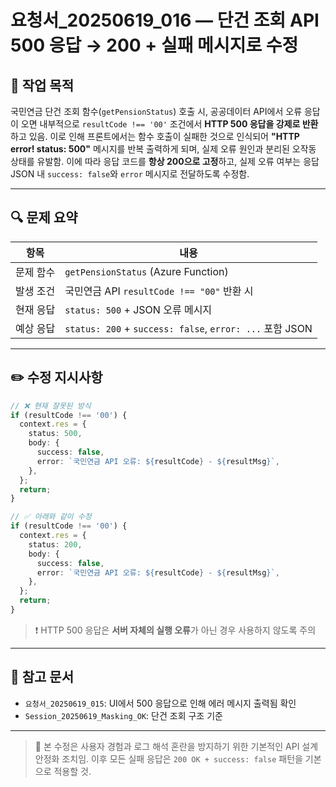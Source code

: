 # 요청서\_20250619\_016 — 단건 조회 API 500 응답 → 200 + 실패 메시지로 수정

## 🧾 작업 목적

국민연금 단건 조회 함수(`getPensionStatus`) 호출 시, 공공데이터 API에서 오류 응답이 오면 내부적으로 `resultCode !== '00'` 조건에서 **HTTP 500 응답을 강제로 반환**하고 있음. 이로 인해 프론트에서는 함수 호출이 실패한 것으로 인식되어 **"HTTP error! status: 500"** 메시지를 반복 출력하게 되며, 실제 오류 원인과 분리된 오작동 상태를 유발함. 이에 따라 응답 코드를 **항상 200으로 고정**하고, 실제 오류 여부는 응답 JSON 내 `success: false`와 `error` 메시지로 전달하도록 수정함.

---

## 🔍 문제 요약

| 항목    | 내용                                                     |
| ----- | ------------------------------------------------------ |
| 문제 함수 | `getPensionStatus` (Azure Function)                    |
| 발생 조건 | 국민연금 API `resultCode !== "00"` 반환 시                    |
| 현재 응답 | `status: 500` + JSON 오류 메시지                            |
| 예상 응답 | `status: 200` + `success: false`, `error: ...` 포함 JSON |

---

## ✏️ 수정 지시사항

```ts
// ❌ 현재 잘못된 방식
if (resultCode !== '00') {
  context.res = {
    status: 500,
    body: {
      success: false,
      error: `국민연금 API 오류: ${resultCode} - ${resultMsg}`,
    },
  };
  return;
}

// ✅ 아래와 같이 수정
if (resultCode !== '00') {
  context.res = {
    status: 200,
    body: {
      success: false,
      error: `국민연금 API 오류: ${resultCode} - ${resultMsg}`,
    },
  };
  return;
}
```

> ❗ HTTP 500 응답은 **서버 자체의 실행 오류**가 아닌 경우 사용하지 않도록 주의

---

## 📂 참고 문서

* `요청서_20250619_015`: UI에서 500 응답으로 인해 에러 메시지 출력됨 확인
* `Session_20250619_Masking_OK`: 단건 조회 구조 기준

---

> 🎯 본 수정은 사용자 경험과 로그 해석 혼란을 방지하기 위한 기본적인 API 설계 안정화 조치임. 이후 모든 실패 응답은 `200 OK + success: false` 패턴을 기본으로 적용할 것.
